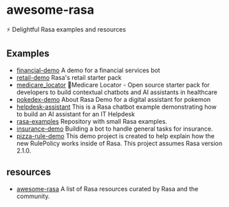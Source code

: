 # awesome-rasa
⚡ Delightful Rasa examples and resources



## Examples
- [financial-demo](https://github.com/RasaHQ/financial-demo)  A demo for a financial services bot
- [retail-demo](https://github.com/RasaHQ/retail-demo) Rasa's retail starter pack
- [medicare_locator](https://github.com/RasaHQ/medicare_locator) 🏥Medicare Locator - Open source starter pack for developers to build contextual chatbots and AI assistants in healthcare
- [pokedex-demo](https://github.com/RasaHQ/pokedex-demo) About
Rasa Demo for a digital assistant for pokemon
- [helpdesk-assistant](https://github.com/RasaHQ/helpdesk-assistant) This is a Rasa chatbot example demonstrating how to build an AI assistant for an IT Helpdesk
- [rasa-examples](https://github.com/RasaHQ/rasa-examples) Repository with small Rasa examples.
- [insurance-demo](https://github.com/RasaHQ/insurance-demo) Building a bot to handle general tasks for insurance.
- [pizza-rule-demo](https://github.com/RasaHQ/pizza-rule-demo) This demo project is created to help explain how the new RulePolicy works inside of Rasa. This project assumes Rasa version 2.1.0.



## resources
 - [awesome-rasa](https://github.com/RasaHQ/awesome-rasa) A list of Rasa resources curated by Rasa and the community.
